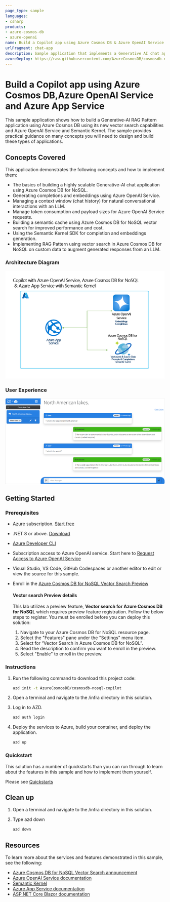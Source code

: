 ```yaml
---
page_type: sample
languages:
- csharp
products:
- azure-cosmos-db
- azure-openai
name: Build a Copilot app using Azure Cosmos DB & Azure OpenAI Service
urlFragment: chat-app
description: Sample application that implements a Generative AI chat application that demonstrates context windows, semantic cache, RAG Pattern with custom data and Semantic Kernel integration.
azureDeploy: https://raw.githubusercontent.com/AzureCosmosDB/cosmosdb-nosql-copilot/main/azuredeploy.json
---
```


# Build a Copilot app using Azure Cosmos DB,Azure OpenAI Service and Azure App Service

This sample application shows how to build a Generative-AI RAG Pattern application using Azure Cosmos DB using its new vector search capabilities and Azure OpenAI Service and Semantic Kernel. The sample provides practical guidance on many concepts you will need to design and build these types of applications.

## Concepts Covered

This application demonstrates the following concepts and how to implement them:

- The basics of building a highly scalable Generative-AI chat application using Azure Cosmos DB for NoSQL.
- Generating completions and embeddings using Azure OpenAI Service.
- Managing a context window (chat history) for natural conversational interactions with an LLM.
- Manage token consumption and payload sizes for Azure OpenAI Service requests.
- Building a semantic cache using Azure Cosmos DB for NoSQL vector search for improved performance and cost.
- Using the Semantic Kernel SDK for completion and embeddings generation.
- Implementing RAG Pattern using vector search in Azure Cosmos DB for NoSQL on custom data to augment generated responses from an LLM. 

### Architecture Diagram

![Architecture Diagram](cosmos-nosql-copilot-diagram.png)

### User Experience
![Cosmos DB + ChatGPT user interface](screenshot.png)


## Getting Started

### Prerequisites

- Azure subscription. [Start free](https://azure.microsoft.com/free)
- .NET 8 or above. [Download](https://dotnet.microsoft.com/download/dotnet/8.0)
- [Azure Developer CLI](https://aka.ms/azd-install)
- Subscription access to Azure OpenAI service. Start here to [Request Access to Azure OpenAI Service](https://aka.ms/oaiapply)
- Visual Studio, VS Code, GitHub Codespaces or another editor to edit or view the source for this sample.
- Enroll in the [Azure Cosmos DB for NoSQL Vector Search Preview](https://learn.microsoft.com/azure/cosmos-db/nosql/vector-search#enroll-in-the-vector-search-preview-feature)

    #### Vector search Preview details
    This lab utilizes a preview feature, **Vector search for Azure Cosmos DB for NoSQL** which requires preview feature registration. Follow the below steps to register. You must be enrolled before you can deploy this solution:
    
    1. Navigate to your Azure Cosmos DB for NoSQL resource page.
    1. Select the "Features" pane under the "Settings" menu item.
    1. Select for “Vector Search in Azure Cosmos DB for NoSQL”.
    1. Read the description to confirm you want to enroll in the preview.
    1. Select "Enable" to enroll in the preview.

### Instructions

1. Run the following command to download this project code:

    ```bash
    azd init -t AzureCosmosDB/cosmosdb-nosql-copilot
    ```

1. Open a terminal and navigate to the /infra directory in this solution.

1. Log in to AZD.
    
    ```bash
    azd auth login
    ```

1. Deploy the services to Azure, build your container, and deploy the application.
    
    ```bash
    azd up
    ```

### Quickstart

This solution has a number of quickstarts than you can run through to learn about the features in this sample and how to implement them yourself.

Please see [Quickstarts](quickstart.md)


## Clean up

1. Open a terminal and navigate to the /infra directory in this solution.

1. Type azd down
    
    ```bash
    azd down
    ```

## Resources

To learn more about the services and features demonstrated in this sample, see the following:

- [Azure Cosmos DB for NoSQL Vector Search announcement](https://aka.ms/CosmosDBDiskANNBlog/)
- [Azure OpenAI Service documentation](https://learn.microsoft.com/azure/cognitive-services/openai/)
- [Semantic Kernel](https://learn.microsoft.com/semantic-kernel/overview)
- [Azure App Service documentation](https://learn.microsoft.com/azure/app-service/)
- [ASP.NET Core Blazor documentation](https://dotnet.microsoft.com/apps/aspnet/web-apps/blazor)
